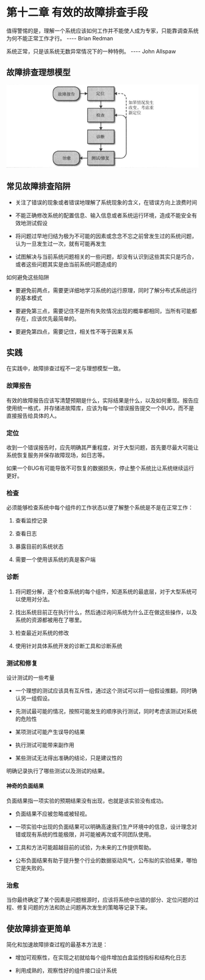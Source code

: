 # 第十二章 有效的故障排查手段

值得警惕的是，理解一个系统应该如何工作并不能使人成为专家，只能靠调查系统为何不能正常工作才行。 ---- Brian Redman

系统正常，只是该系统无数异常情况下的一种特例。 ---- John Allspaw

## 故障排查理想模型

![avtar](img/12.1.guzhangpaichaliucheng.png)

## 常见故障排查陷阱

- 关注了错误的现象或者错误地理解了系统现象的含义，在错误方向上浪费时间

- 不能正确修改系统的配置信息、输入信息或者系统运行环境，造成不能安全有效地测试假设

- 将问题过早地归结为极为不可能的因素或念念不忘之前曾发生过的系统问题，认为一旦发生过一次，就有可能再发生

- 试图解决与当前系统问题相关的一些问题，却没有认识到这些其实只是巧合，或者这些问题其实是由当前系统问题造成的

如何避免这些陷阱

- 要避免前两点，需要更详细地学习系统的运行原理，同时了解分布式系统运行的基本模式

- 要避免第三点，需要记住不是所有失败情况出现的概率都相同，当所有可能都存在，应该优先最简单的。

- 要避免第四点，需要记住，相关性不等于因果关系

## 实践

在实践中，故障排查过程不一定与理想模型一致。

### 故障报告

有效的故障报告应该写清楚预期是什么，实际结果是什么，以及如何重现。报告应使用统一格式，并存储进故障库，应该为每一个错误报告提交一个BUG，而不是直接报告给具体的人。

### 定位

收到一个错误报告时，应先明确其严重程度，对于大型问题，首先要尽最大可能让系统恢复服务并保存故障现场，如日志等。

如果一个BUG有可能导致不可恢复的数据损失，停止整个系统比让系统继续运行更好。

### 检查

必须能够检查系统中每个组件的工作状态以便了解整个系统是不是在正常工作：

1. 查看监控记录

2. 查看日志

3. 暴露目前的系统状态

4. 需要一个使用该系统的真是客户端

### 诊断

1. 将问题分解，逐个检查系统的每个组件，知道系统的最底层，对于大型系统可以使用对分法。

2. 找出系统目前正在执行什么，然后通过询问系统为什么正在做这些操作，以及系统的资源都被用在了哪里。

3. 检查最近对系统的修改

4. 使用针对具体系统开发的诊断工具和诊断系统

### 测试和修复

设计测试的一些考量

- 一个理想的测试应该具有互斥性，通过这个测试可以将一组假设推翻，同时确认另一组假设。

- 先测试最可能的情况，按照可能发生的顺序执行测试，同时考虑该测试对系统的危险性

- 某项测试可能产生误导的结果

- 执行测试可能带来副作用

- 某些测试无法得出准确的结论，只是建议性的

明确记录执行了哪些测试以及测试的结果。

#### 神奇的负面结果

负面结果指一项实验的预期结果没有出现，也就是该实验没有成功。

- 负面结果不应被忽略或被轻视。

- 一项实验中出现的负面结果可以明确高速我们生产环境中的信息，设计理念对错或现有系统的性能极限，并可能被再次或不同团队使用。

- 工具和方法可能超越目前的试验，为未来的工作提供帮助。

- 公布负面结果有助于提升整个行业的数据驱动风气，公布拟的实验结果，哪怕它是失败的。

### 治愈

当你最终确定了某个因素是问题根源时，应该将系统中出错的部分、定位问题的过程、修复问题的方法和防止问题再次发生的策略等记录下来。

## 使故障排查更简单

简化和加速故障排查过程的最基本方法是：

- 增加可观察性，在实现之初就给每个组件增加白盒监控指标和结构化日志

- 利用成熟的，观察性好的组件接口设计系统
